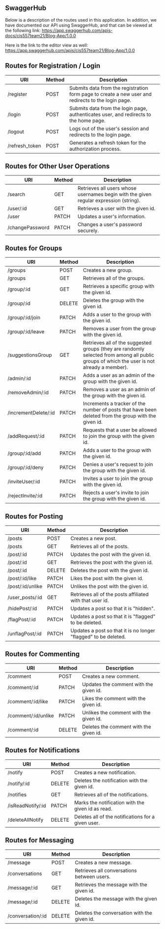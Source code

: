 ## SwaggerHub

Below is a description of the routes used in this application. In addition, we have documented our API using SwaggerHub, and that can be viewed at the following link: https://app.swaggerhub.com/apis-docs/cis557team21/Blog-App/1.0.0

Here is the link to the editor view as well:
https://app.swaggerhub.com/apis/cis557team21/Blog-App/1.0.0

## Routes for Registration / Login 

| URI | Method | Description |
|-----|--------|-------------|
|/register| POST | Submits data from the registration form page to create a new user and redirects to the login page. |
|/login| POST | Submits data from the login page, authenticates user, and redirects to the home page. |
|/logout| POST | Logs out of the user's session and redirects to the login page. |
|/refresh_token| POST | Generates a refresh token for the authorization process. |

## Routes for Other User Operations

| URI | Method | Description |
|-----|--------|-------------|
|/search| GET | Retrieves all users whose usernames begin with the given regular expression (string). |
|/user/:id| GET | Retrieves a user with the given id. |
|/user| PATCH | Updates a user's information. |
|/changePassword| PATCH | Changes a user's password securely. |

## Routes for Groups 

| URI | Method | Description |
|-----|--------|-------------|
|/groups| POST | Creates a new group. |
|/groups| GET | Retrieves all of the groups. |
|/group/:id| GET | Retrieves a specific group with the given id. |
|/group/:id| DELETE | Deletes the group with the given id. |
|/group/:id/join| PATCH | Adds a user to the group with the given id. |
|/group/:id/leave| PATCH | Removes a user from the group with the given id. |
|/suggestionsGroup| GET | Retrieves all of the suggested groups (they are randomly selected from among all public groups of which the user is not already a member). |
|/admin/:id| PATCH | Adds a user as an admin of the group with the given id. |
|/removeAdmin/:id| PATCH | Removes a user as an admin of the group with the given id. |
|/incrementDelete/:id| PATCH | Increments a tracker of the number of posts that have been deleted from the group with the given id. |
|/addRequest/:id| PATCH | Requests that a user be allowed to join the group with the given id. |
|/group/:id/add| PATCH | Adds a user to the group with the given id. |
|/group/:id/deny| PATCH | Denies a user's request to join the group with the given id. |
|/inviteUser/:id| PATCH | Invites a user to join the group with the given id. |
|/rejectInvite/:id| PATCH | Rejects a user's invite to join the group with the given id. |

## Routes for Posting 

| URI | Method | Description |
|-----|--------|-------------|
|/posts| POST | Creates a new post. |
|/posts| GET | Retrieves all of the posts. |
|/post/:id| PATCH | Updates the post with the given id. |
|/post/:id| GET | Retrieves the post with the given id. |
|/post/:id| DELETE | Deletes the post with the given id. |
|/post/:id/like| PATCH | Likes the post with the given id. |
|/post/:id/unlike| PATCH | Unlikes the post with the given id. |
|/user_posts/:id| GET | Retrieves all of the posts affiliated with that user id. |
|/hidePost/:id| PATCH | Updates a post so that it is "hidden". |
|/flagPost/:id| PATCH | Updates a post so that it is "flagged" to be deleted. |
|/unflagPost/:id| PATCH | Updates a post so that it is no longer "flagged" to be deleted. |

## Routes for Commenting

| URI | Method | Description |
|-----|--------|-------------|
|/comment| POST | Creates a new comment. |
|/comment/:id| PATCH | Updates the comment with the given id. |
|/comment/:id/like| PATCH | Likes the comment with the given id. |
|/comment/:id/unlike| PATCH | Unlikes the comment with the given id. |
|/comment/:id| DELETE | Deletes the comment with the given id. |

## Routes for Notifications

| URI | Method | Description |
|-----|--------|-------------|
|/notify| POST | Creates a new notification. |
|/notify/:id| DELETE | Deletes the notification with the given id. |
|/notifies| GET | Retrieves all of the notifications. |
|/isReadNotify/:id| PATCH | Marks the notification with the given id as read. |
|/deleteAllNotify| DELETE | Deletes all of the notifications for a given user. |

## Routes for Messaging

| URI | Method | Description |
|-----|--------|-------------|
|/message| POST | Creates a new message. |
|/conversations| GET | Retrieves all conversations between users. |
|/message/:id| GET | Retrieves the message with the given id. |
|/message/:id| DELETE | Deletes the message with the given id. |
|/conversation/:id| DELETE | Deletes the conversation with the given id. |
